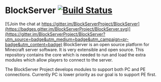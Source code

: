 BlockServer [![Build Status](https://travis-ci.org/BlockServerProject/BlockServer.svg?branch=master)](https://travis-ci.org/BlockServerProject/BlockServer)
===========

[![Join the chat at https://gitter.im/BlockServerProject/BlockServer](https://badges.gitter.im/BlockServerProject/BlockServer.svg)](https://gitter.im/BlockServerProject/BlockServer?utm_source=badge&utm_medium=badge&utm_campaign=pr-badge&utm_content=badge)
BlockServer is an open source platform for Minecraft server software. It is very extensible and open source. This repository contains the core which is needed to run and load the extra modules which allow players to connect to the server.

The BlockServer Project develops modules to support both PC and PE connections. Currently PC is lower priority as our goal is to support PE first.
